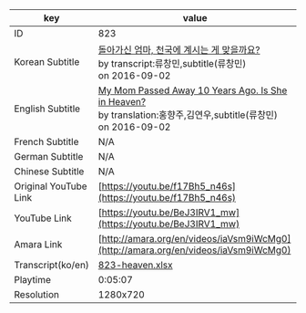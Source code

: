 |  key  |  value  |
|-------|---------|
| ID            | 823 |
| Korean Subtitle | [돌아가신 엄마, 천국에 계시는 게 맞을까요?](https://github.com/jungtosociety/dharma-qna/raw/master/sub/823/ko-823-heaven.sbv)<br>by transcript:류창민,subtitle(류창민)<br>on 2016-09-02<br>|
| English Subtitle | [My Mom Passed Away 10 Years Ago. Is She in Heaven?](https://github.com/jungtosociety/dharma-qna/raw/master/sub/823/en-823-heaven.sbv)<br>by translation:홍향주,김연우,subtitle(류창민)<br>on 2016-09-02<br>|
| French Subtitle | N/A |
| German Subtitle | N/A |
| Chinese Subtitle | N/A |
| Original YouTube Link  | [https://youtu.be/f17Bh5_n46s](https://youtu.be/f17Bh5_n46s) |
| YouTube Link  | [https://youtu.be/BeJ3IRV1_mw](https://youtu.be/BeJ3IRV1_mw) |
| Amara Link    | [http://amara.org/en/videos/iaVsm9iWcMg0](http://amara.org/en/videos/iaVsm9iWcMg0) |
| Transcript(ko/en) | [823-heaven.xlsx](https://github.com/jungtosociety/dharma-qna/raw/master/sub/823/823-heaven.xlsx) |
| Playtime | 0:05:07 |
| Resolution | 1280x720|
